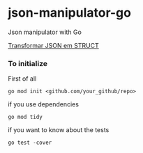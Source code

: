 # json-manipulator-go
Json manipulator with Go

[Transformar JSON em STRUCT](https://mholt.github.io/json-to-go/)

### To initialize
First of all
```
go mod init <github.com/your_github/repo>
```

if you use dependencies
```
go mod tidy
```

if you want to know about the tests
```
go test -cover